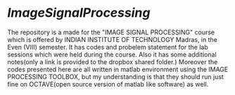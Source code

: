 <b><i>ImageSignalProcessing</i></b>
=====================
<p>The repository is a made for the "IMAGE SIGNAL PROCESSING" course which is offered by INDIAN INSTITUTE OF TECHNOLOGY Madras, in the Even (VIII) semester. It has codes and probelem statement for the lab sessions which were held during the course. Also it has some additional notes(only a link is provided to the dropbox shared folder.) Moreover the codes presented here are all written in matlab environment using the IMAGE PROCESSING TOOLBOX, but my understanding is that they should run just fine on OCTAVE(open source version of matlab like software) as well. </p>
